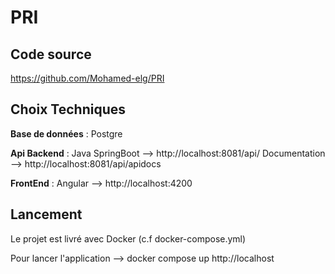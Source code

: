# PRI

## Code source

https://github.com/Mohamed-elg/PRI

## Choix Techniques

**Base de données** :
Postgre

**Api Backend** :
Java SpringBoot --> http://localhost:8081/api/
Documentation --> http://localhost:8081/api/apidocs

**FrontEnd** :
Angular --> http://localhost:4200

## Lancement

Le projet est livré avec Docker (c.f docker-compose.yml)

Pour lancer l'application --> docker compose up
http://localhost
